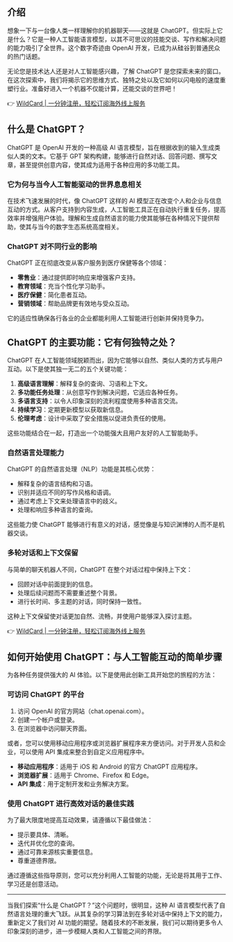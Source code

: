 ## 介绍

想象一下与一台像人类一样理解你的机器聊天——这就是 ChatGPT。但实际上它是什么？它是一种人工智能语言模型，以其不可思议的技能交谈、写作和解决问题的能力吸引了全世界。这个数字奇迹由 OpenAI 开发，已成为从硅谷到普通民众的热门话题。

无论您是技术达人还是对人工智能感兴趣，了解 ChatGPT 是您探索未来的窗口。在这次探索中，我们将揭示它的思维方式、独特之处以及它如何以闪电般的速度重塑行业。准备好进入一个机器不仅能计算，还能交谈的世界吧！

👉 [WildCard | 一分钟注册，轻松订阅海外线上服务](https://bit.ly/bewildcard)

## 什么是 ChatGPT？

ChatGPT 是 OpenAI 开发的一种高级 AI 语言模型，旨在根据收到的输入生成类似人类的文本。它基于 GPT 架构构建，能够进行自然对话、回答问题、撰写文章，甚至提供创意内容，使其成为适用于各种应用的多功能工具。

### 它为何与当今人工智能驱动的世界息息相关

在技术飞速发展的时代，像 ChatGPT 这样的 AI 模型正在改变个人和企业与信息互动的方式。从客户支持到内容生成，人工智能工具正在自动执行重复任务，提高效率并增强用户体验。理解和生成自然语言的能力使其能够在各种情况下提供帮助，使其与当今的数字生态系统高度相关。

### ChatGPT 对不同行业的影响

ChatGPT 正在彻底改变从客户服务到医疗保健等各个领域：

- **零售业**：通过提供即时响应来增强客户支持。
- **教育领域**：充当个性化学习助手。
- **医疗保健**：简化患者互动。
- **营销领域**：帮助品牌更有效地与受众互动。

它的适应性确保各行各业的企业都能利用人工智能进行创新并保持竞争力。

## ChatGPT 的主要功能：它有何独特之处？

ChatGPT 在人工智能领域脱颖而出，因为它能够以自然、类似人类的方式与用户互动。以下是使其独一无二的五个关键功能：

1. **高级语言理解**：解释复杂的查询、习语和上下文。
2. **多功能任务处理**：从创意写作到解决问题，它适应各种任务。
3. **多语言支持**：以令人印象深刻的流利程度使用多种语言交流。
4. **持续学习**：定期更新模型以获取新信息。
5. **伦理考虑**：设计中采取了安全措施以促进负责任的使用。

这些功能结合在一起，打造出一个功能强大且用户友好的人工智能助手。

### 自然语言处理能力

ChatGPT 的自然语言处理（NLP）功能是其核心优势：

- 解释复杂的语言结构和习语。
- 识别并适应不同的写作风格和语调。
- 通过考虑上下文来处理语言中的歧义。
- 处理和响应多种语言的查询。

这些能力使 ChatGPT 能够进行有意义的对话，感觉像是与知识渊博的人而不是机器交谈。

### 多轮对话和上下文保留

与简单的聊天机器人不同，ChatGPT 在整个对话过程中保持上下文：

- 回顾对话中前面提到的信息。
- 处理后续问题而不需要重述整个背景。
- 进行长时间、多主题的对话，同时保持一致性。

这种上下文保留使对话更加自然、流畅，并使用户能够深入探讨主题。

👉 [WildCard | 一分钟注册，轻松订阅海外线上服务](https://bit.ly/bewildcard)

## 如何开始使用 ChatGPT：与人工智能互动的简单步骤

为各种任务提供强大的 AI 体验。以下是使用此创新工具开始您的旅程的方法：

### 可访问 ChatGPT 的平台

1. 访问 OpenAI 的官方网站（chat.openai.com）。
2. 创建一个帐户或登录。
3. 在浏览器中访问聊天界面。

或者，您可以使用移动应用程序或浏览器扩展程序来方便访问。对于开发人员和企业，可以使用 API 集成来整合到自定义应用程序中。

- **移动应用程序**：适用于 iOS 和 Android 的官方 ChatGPT 应用程序。
- **浏览器扩展**：适用于 Chrome、Firefox 和 Edge。
- **API 集成**：用于定制开发和业务解决方案。

### 使用 ChatGPT 进行高效对话的最佳实践

为了最大限度地提高互动效果，请遵循以下最佳做法：

- 提示要具体、清晰。
- 迭代并优化您的查询。
- 通过可靠来源核实重要信息。
- 尊重道德界限。

通过遵循这些指导原则，您可以充分利用人工智能的功能，无论是将其用于工作、学习还是创意活动。

---

当我们探索“什么是 ChatGPT？”这个问题时，很明显，这种 AI 语言模型代表了自然语言处理的重大飞跃。从其复杂的学习算法到在多轮对话中保持上下文的能力，重新定义了我们对 AI 功能的期望。随着技术的不断发展，我们可以期待更多令人印象深刻的进步，进一步模糊人类和人工智能之间的界限。